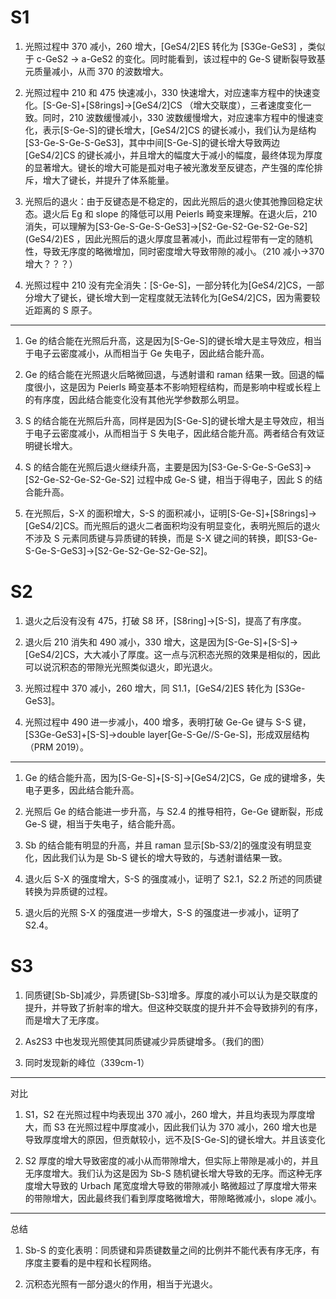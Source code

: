 # S1

1. 光照过程中 370 减小，260 增大，[GeS4/2]ES 转化为 [S3Ge-GeS3] ，类似于 c-GeS2 -> a-GeS2 的变化。同时能看到，该过程中的 Ge-S 键断裂导致基元质量减小，从而 370 的波数增大。

2. 光照过程中 210 和 475 快速减小，330 快速增大，对应速率方程中的快速变化。[S-Ge-S]+[S8rings]->[GeS4/2]CS （增大交联度），三者速度变化一致。同时，210 波数缓慢减小，330 波数缓慢增大，对应速率方程中的慢速变化，表示[S-Ge-S]的键长增大，[GeS4/2]CS 的键长减小，我们认为是结构[S3-Ge-S-Ge-S-GeS3]，其中中间[S-Ge-S]的键长增大导致两边[GeS4/2]CS 的键长减小，并且增大的幅度大于减小的幅度，最终体现为厚度的显著增大。键长的增大可能是孤对电子被光激发至反键态，产生强的库伦排斥，增大了键长，并提升了体系能量。

3. 光照后的退火：由于反键态是不稳定的，因此光照后的退火使其弛豫回稳定状态。退火后 Eg 和 slope 的降低可以用 Peierls 畸变来理解。在退火后，210 消失，可以理解为[S3-Ge-S-Ge-S-GeS3]->[S2-Ge-S2-Ge-S2-Ge-S2] (GeS4/2)ES ，因此光照后的退火厚度显著减小，而此过程带有一定的随机性，导致无序度的略微增加，同时密度增大导致带隙的减小。（210 减小->370 增大？？？）

4. 光照过程中 210 没有完全消失：[S-Ge-S]，一部分转化为[GeS4/2]CS，一部分增大了键长，键长增大到一定程度就无法转化为[GeS4/2]CS，因为需要较近距离的 S 原子。

---

1. Ge 的结合能在光照后升高，这是因为[S-Ge-S]的键长增大是主导效应，相当于电子云密度减小，从而相当于 Ge 失电子，因此结合能升高。

2. Ge 的结合能在光照退火后略微回退，与透射谱和 raman 结果一致。回退的幅度很小，这是因为 Peierls 畸变基本不影响短程结构，而是影响中程或长程上的有序度，因此结合能变化没有其他光学参数那么明显。

3. S 的结合能在光照后升高，同样是因为[S-Ge-S]的键长增大是主导效应，相当于电子云密度减小，从而相当于 S 失电子，因此结合能升高。两者结合有效证明键长增大。

4. S 的结合能在光照后退火继续升高，主要是因为[S3-Ge-S-Ge-S-GeS3]->[S2-Ge-S2-Ge-S2-Ge-S2] 过程中成 Ge-S 键，相当于得电子，因此 S 的结合能升高。

5. 在光照后，S-X 的面积增大，S-S 的面积减小，证明[S-Ge-S]+[S8rings]->[GeS4/2]CS。而光照后的退火二者面积均没有明显变化，表明光照后的退火不涉及 S 元素同质键与异质键的转换，而是 S-X 键之间的转换，即[S3-Ge-S-Ge-S-GeS3]->[S2-Ge-S2-Ge-S2-Ge-S2]。

# S2

1. 退火之后没有没有 475，打破 S8 环，[S8ring]->[S-S]，提高了有序度。

2. 退火后 210 消失和 490 减小，330 增大，这是因为[S-Ge-S]+[S-S]->[GeS4/2]CS，大大减小了厚度。这一点与沉积态光照的效果是相似的，因此可以说沉积态的带隙光光照类似退火，即光退火。

3. 光照过程中 370 减小，260 增大，同 S1.1，[GeS4/2]ES 转化为 [S3Ge-GeS3]。

4. 光照过程中 490 进一步减小，400 增多，表明打破 Ge-Ge 键与 S-S 键，[S3Ge-GeS3]+[S-S]->double layer[Ge-S-Ge//S-Ge-S]，形成双层结构（PRM 2019）。

---

1. Ge 的结合能升高，因为[S-Ge-S]+[S-S]->[GeS4/2]CS，Ge 成的键增多，失电子更多，因此结合能升高。

2. 光照后 Ge 的结合能进一步升高，与 S2.4 的推导相符，Ge-Ge 键断裂，形成 Ge-S 键，相当于失电子，结合能升高。

3. Sb 的结合能有明显的升高，并且 raman 显示[Sb-S3/2]的强度没有明显变化，因此我们认为是 Sb-S 键长的增大导致的，与透射谱结果一致。

4. 退火后 S-X 的强度增大，S-S 的强度减小，证明了 S2.1，S2.2 所述的同质键转换为异质键的过程。

5. 退火后的光照 S-X 的强度进一步增大，S-S 的强度进一步减小，证明了 S2.4。

# S3

1. 同质键[Sb-Sb]减少，异质键[Sb-S3]增多。厚度的减小可以认为是交联度的提升，并导致了折射率的增大。但这种交联度的提升并不会导致排列的有序，而是增大了无序度。

2. As2S3 中也发现光照使其同质键减少异质键增多。（我们的图）

3. 同时发现新的峰位（339cm-1）

---

对比

1. S1，S2 在光照过程中均表现出 370 减小，260 增大，并且均表现为厚度增大，而 S3 在光照过程中厚度减小，因此我们认为 370 减小，260 增大也是导致厚度增大的原因，但贡献较小，远不及[S-Ge-S]的键长增大。并且该变化

2. S2 厚度的增大导致密度的减小从而带隙增大，但实际上带隙是减小的，并且无序度增大。我们认为这是因为 Sb-S 随机键长增大导致的无序。而这种无序度增大导致的 Urbach 尾宽度增大导致的带隙减小 略微超过了厚度增大带来的带隙增大，因此最终我们看到厚度略微增大，带隙略微减小，slope 减小。

---

总结

1. Sb-S 的变化表明：同质键和异质键数量之间的比例并不能代表有序无序，有序度主要看的是中程和长程网络。

2. 沉积态光照有一部分退火的作用，相当于光退火。
